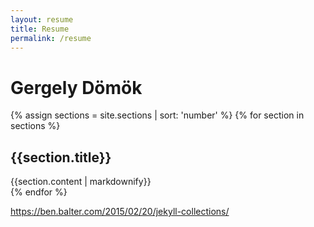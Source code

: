 ```yaml
---
layout: resume
title: Resume
permalink: /resume
---
```


# Gergely Dömök
{% assign sections = site.sections | sort: 'number' %}
{% for section in sections %}
  <div>
    <h2> {{section.title}} </h2>
    {{section.content | markdownify}}
  </div>
{% endfor %}

https://ben.balter.com/2015/02/20/jekyll-collections/
